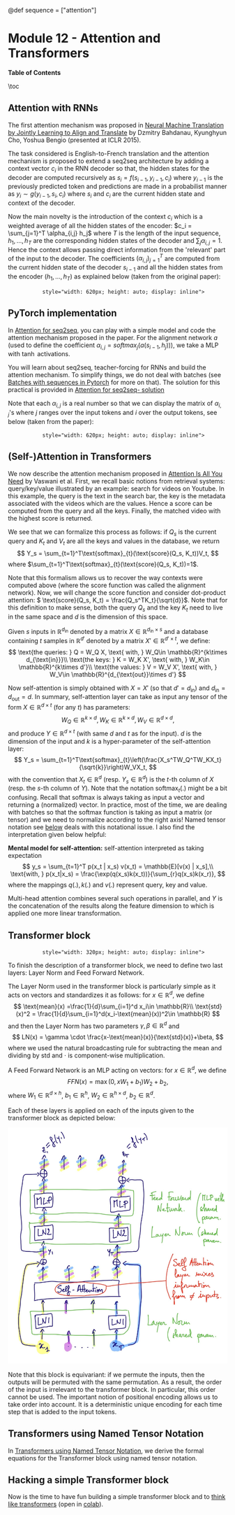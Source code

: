 @def sequence = ["attention"]

# Module 12 - Attention and Transformers

**Table of Contents**

\toc


## Attention with RNNs

The first attention mechanism was proposed in [Neural Machine Translation by Jointly Learning to Align and Translate](https://arxiv.org/abs/1409.0473) by Dzmitry Bahdanau, Kyunghyun Cho, Yoshua Bengio (presented at ICLR 2015).

The task considered is English-to-French translation and the attention mechanism is proposed to extend a seq2seq architecture by adding a context vector $c_i$ in the RNN decoder so that, the hidden states for the decoder are computed recursively as $s_i = f(s_{i-1}, y_{i-1}, c_i)$ where $y_{i-1}$ is the previously predicted token and predictions are made in a probabilist manner as $y_i \sim g(y_{i-1},s_i,c_i)$ where $s_i$ and $c_i$ are the current hidden state and context of the decoder.

Now the main novelty is the introduction of the context $c_i$ which is a weighted average of all the hidden states of the encoder: $c_i = \sum_{j=1}^T \alpha_{i,j} h_j$ where $T$ is the length of the input sequence, $h_1,\dots, h_T$ are the corresponding hidden states of the decoder and $\sum_j \alpha_{i,j}=1$. Hence the context allows passing direct information from the 'relevant' part of the input to the decoder. The coefficients $(\alpha_{i,j})_{j=1}^T$ are computed from the current hidden state of the decoder $s_{i-1}$ and all the hidden states from the encoder $(h_1, \dots, h_T)$ as explained below (taken from the original paper):


~~~<img src="/modules/extras/attention/attention_bahdanau.png"
           style="width: 620px; height: auto; display: inline">
~~~

## PyTorch implementation

In [Attention for seq2seq](https://github.com/dataflowr/notebooks/blob/master/Module12/12_seq2seq_attention.ipynb), you can play with a simple model and code the attention mechanism proposed in the paper. For the alignment network $a$ (used to define the coefficient $\alpha_{i,j} = softmax_{j}(a(s_{i-1},h_j))$), we take a MLP with $\tanh$ activations. 

You will learn about seq2seq, teacher-forcing for RNNs and build the attention mechanism. To simplify things, we do not deal with batches (see [Batches with sequences in Pytorch](/modules/11c-batches-with-sequences) for more on that). The solution for this practical is provided in [Attention for seq2seq- solution](https://github.com/dataflowr/notebooks/blob/master/Module12/12_seq2seq_attention_solution.ipynb)


Note that each $\alpha_{i,j}$ is a real number so that we can display the matrix of $\alpha_{i,j}$'s where $j$ ranges over the input tokens and $i$ over the output tokens, see below (taken from the paper):

~~~<img src="/modules/extras/attention/attention_translate.jpeg"
           style="width: 620px; height: auto; display: inline">
~~~

## (Self-)Attention in Transformers

We now describe the attention mechanism proposed in [Attention Is All You Need](https://arxiv.org/abs/1706.03762) by Vaswani et al. First, we recall basic notions from retrieval systems: query/key/value illustrated by an example: search for videos on Youtube. In this example, the query is the text in the search bar, the key is the metadata associated with the videos which are the values. Hence a score can be computed from the query and all the keys. Finally, the matched video with the highest score is returned.

We see that we can formalize this process as follows: if $Q_s$ is the current query and $K_t$ and $V_t$ are all the keys and values in the database, we return $$
Y_s = \sum_{t=1}^T\text{softmax}_{t}(\text{score}(Q_s, K_t))V_t, 
$$
where $\sum_{t=1}^T\text{softmax}_{t}(\text{score}(Q_s, K_t))=1$.

Note that this formalism allows us to recover the way contexts were computed above (where the score function was called the alignment network). Now, we will change the score function and consider dot-product attention:
$ \text{score}(Q_s, K_t) = \frac{Q_s^TK_t}{\sqrt{d}}$. Note that for this definition to make sense, both the query $Q_s$ and the key $K_t$ need to live in the same space and $d$ is the dimension of this space.

Given $s$ inputs in $\mathbb{R}^{d_{\text{in}}}$ denoted by a matrix $X\in \mathbb{R}^{d_{\text{in}}\times s}$ and a database containing $t$ samples in $\mathbb{R}^{d'}$ denoted by a matrix $X'\in \mathbb{R}^{d'\times t}$, we define:
$$
\text{the queries: } Q = W_Q X, \text{ with, } W_Q\in \mathbb{R}^{k\times d_{\text{in}}}\\
\text{the keys: } K = W_K X', \text{ with, } W_K\in \mathbb{R}^{k\times d'}\\
\text{the values: } V = W_V X', \text{ with, } W_V\in \mathbb{R}^{d_{\text{out}}\times d'}
$$

Now self-attention is simply obtained with $X=X'$ (so that $d'=d_{\text{in}}$) and $d_{\text{in}} = d_{\text{out}} = d$. In summary, self-attention layer can take as input any tensor of the form $X \in \mathbb{R}^{d\times t}$ (for any $t$) has parameters: 
$$
W_Q\in \mathbb{R}^{k\times d}, W_K\in \mathbb{R}^{k\times d}, W_V\in \mathbb{R}^{d\times d},
$$ 
and produce $Y \in \mathbb{R}^{d\times t}$ (with same $d$ and $t$ as for the input). $d$ is the dimension of the input and $k$ is a hyper-parameter of the self-attention layer:
$$
Y_s = \sum_{t=1}^T\text{softmax}_{t}\left(\frac{X_s^TW_Q^TW_KX_t}{\sqrt{k}}\right)W_VX_t,
$$
with the convention that $X_t\in \mathbb{R}^d$ (resp. $Y_s\in \mathbb{R}^d$) is the $t$-th column of $X$ (resp. the $s$-th column of $Y$). Note that the notation $\text{softmax}_{t}(.)$ might be a bit confusing. Recall that $\text{softmax}$ is always taking as input a vector and returning a (normalized) vector. In practice, most of the time, we are dealing with batches so that the $\text{softmax}$ function is taking as input a matrix (or tensor) and we need to normalize according to the right axis! Named tensor notation see [below](#transformers_using_named_tensor_notation) deals with this notational issue. I also find the interpretation given below helpful:

**Mental model for self-attention:** self-attention interpreted as taking expectation
$$
y_s = \sum_{t=1}^T p(x_t | x_s) v(x_t) = \mathbb{E}[v(x) | x_s],\\
\text{with, } p(x_t|x_s) = \frac{\exp(q(x_s)k(x_t))}{\sum_{r}q(x_s)k(x_r)},
$$
where the mappings $q(.), k(.)$ and $v(.)$ represent query, key and value.

Multi-head attention combines several such operations in parallel, and $Y$ is the concatenation of the results along the feature dimension to which is applied one more linear transformation.


## Transformer block


~~~<img src="/modules/extras/attention/block_transformer.png"
           style="width: 320px; height: auto; display: inline">
~~~

To finish the description of a transformer block, we need to define two last layers: Layer Norm and Feed Forward Network.

The Layer Norm used in the transformer block is particularly simple as it acts on vectors and standardizes it as follows: for $x\in \mathbb{R}^d$, we define
$$
\text{mean}(x) =\frac{1}{d}\sum_{i=1}^d x_i\in \mathbb{R}\\
\text{std}(x)^2 = \frac{1}{d}\sum_{i=1}^d(x_i-\text{mean}(x))^2\in \mathbb{R}
$$
and then the Layer Norm has two parameters $\gamma, \beta\in \mathbb{R}^d$ and 
$$
LN(x) = \gamma \cdot \frac{x-\text{mean}(x)}{\text{std}(x)}+\beta,
$$
where we used the natural broadcasting rule for subtracting the mean and dividing by std and $\cdot$ is component-wise multiplication.

A Feed Forward Network is an MLP acting on vectors: for $x\in \mathbb{R}^d$, we define $$
FFN(x) = \max(0,xW_1+b_1)W_2+b_2,
$$
where $W_1\in \mathbb{R}^{d\times h}$, $b_1\in \mathbb{R}^h$, $W_2\in \mathbb{R}^{h\times d}$, $b_2\in \mathbb{R}^d$.

Each of these layers is applied on each of the inputs given to the transformer block as depicted below:

![](/modules/extras/attention/dessin.jpg)

Note that this block is equivariant: if we permute the inputs, then the outputs will be permuted with the same permutation. As a result, the order of the input is irrelevant to the transformer block. In particular, this order cannot be used.
The important notion of positional encoding allows us to take order into account. It is a deterministic unique encoding for each time step that is added to the input tokens.

## Transformers using Named Tensor Notation

In [Transformers using Named Tensor Notation](https://hackmd.io/@mlelarge/HkVlvrc8j), we derive the formal equations for the Transformer block using named tensor notation.




## Hacking a simple Transformer block

Now is the time to have fun building a simple transformer block and to [think like transformers](https://github.com/dataflowr/notebooks/blob/master/Module12/GPT_hist.ipynb) (open in [colab](https://colab.research.google.com/github/dataflowr/notebooks/blob/master/Module12/GPT_hist.ipynb)).